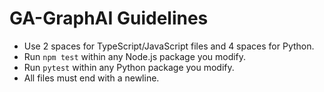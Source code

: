 # GA-GraphAI Guidelines

- Use 2 spaces for TypeScript/JavaScript files and 4 spaces for Python.
- Run `npm test` within any Node.js package you modify.
- Run `pytest` within any Python package you modify.
- All files must end with a newline.
